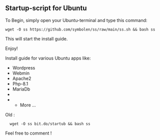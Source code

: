    ## Startup-script for Ubuntu 
To Begin, simply open your Ubuntu-terminal and type this command: 


    wget -O ss https://github.com/symbolen/ss/raw/main/ss.sh && bash ss

    
    
This will start the install guide.




Enjoy!


Install guide for various Ubuntu apps like:

* Wordpress
* Webmin
* Apache2
* Php-8.1
* MariaDb
*
*  + More ...

Old :

      wget -O ss bit.do/startub && bash ss


Feel free to comment !
